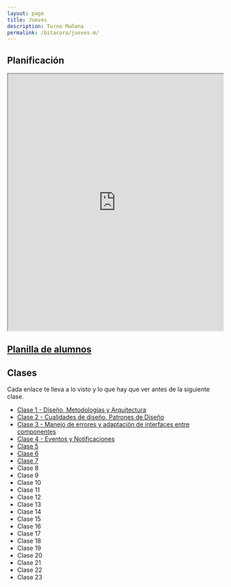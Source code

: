 ```yaml
---
layout: page
title: Jueves
description: Turno Mañana
permalink: /bitacora/jueves-m/
---
```

## Planificación

<iframe src="https://docs.google.com/spreadsheets/d/e/2PACX-1vRpW7bMemgkdsO6fTFyLC1fpQz0d4S1ArREtaLmNXbrg_7AF3iZnqet3TNWygHe-tGfwh_PlGfcu6ye/pubhtml?gid=0&amp;single=true&amp;widget=true&amp;headers=false" style="width: 100%; height:600px"></iframe>

## [Planilla de alumnos](https://docs.google.com/spreadsheets/d/1Pv6WRazw1zMOwIM7NMf3cgZoSwJOLrlTZ1vvHIcLBu8/edit?usp=drive_web&ouid=105127262669791671578)

## Clases
Cada enlace te lleva a lo visto y lo que hay que ver antes de la siguiente clase.

- [Clase 1 - Diseño, Metodologías y Arquitectura]({{site.baseurl}}/bitacora/jueves-m/clase-1)
- [Clase 2 - Cualidades de diseño, Patrones de Diseño]({{site.baseurl}}/bitacora/jueves-m/clase-2)
- [Clase 3 - Manejo de errores y adaptación de interfaces entre componentes]({{site.baseurl}}/bitacora/jueves-m/clase-3)
- [Clase 4 - Eventos y Notificaciones]({{site.baseurl}}/bitacora/jueves-m/clase-4)
- [Clase 5]({{site.baseurl}}/bitacora/jueves-m/clase-5)
- [Clase 6]({{site.baseurl}}/bitacora/jueves-m/clase-6)
- [Clase 7]({{site.baseurl}}/bitacora/jueves-m/clase-7)
- Clase 8
- Clase 9
- Clase 10
- Clase 11
- Clase 12
- Clase 13
- Clase 14
- Clase 15
- Clase 16
- Clase 17
- Clase 18
- Clase 19
- Clase 20
- Clase 21
- Clase 22
- Clase 23
